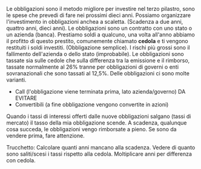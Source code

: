 Le obbligazioni sono il metodo migliore per investire nel terzo pilastro, sono le spese che prevedi di fare nei prossimi dieci anni. 
Possiamo organizzare l'investimento in obbligazioni anchea a scaletta. (Scadenza a due anni, quattro anni, dieci anni). 
Le obbligazioni sono un contratto con uno stato o un azienda (banca). Prestiamo soldi a qualcuno, una volta all'anno abbiamo il profitto di questo prestito, comunemente chiamato **cedola** e ti vengono restituiti i soldi investiti. (Obbligazione semplice). 
I rischi più grossi sono il fallimento dell'azienda o dello stato (improbabile). 
Le obbligazioni sono tassate sia sulle cedole che sulla differenza tra la emissione e il rimborso, tassate normalmente al 26% tranne per obbligazioni di governi o enti sovranazionali che sono tassati al 12,5%. 
Delle obbligazioni ci sono molte varianti. 
- Call (l'obbligazione viene terminata prima, lato azienda/governo) DA EVITARE
- Convertibili (a fine obbligazione vengono convertite in azioni)


Quando i tassi di interessi offerti dalle nuove obbligazioni salgano (tassi di mercato) il tasso della mia obbligazione scende. 
A scadenza, qualunque cosa succeda, le obbligazioni vengo rimborsate a pieno. Se sono da vendere prima, fare attenzione. 

Trucchetto:
Calcolare quanti anni mancano alla scadenza.
Vedere di quanto sono saliti/scesi i tassi rispetto alla cedola.
Moltiplicare anni per differenza con cedola.


